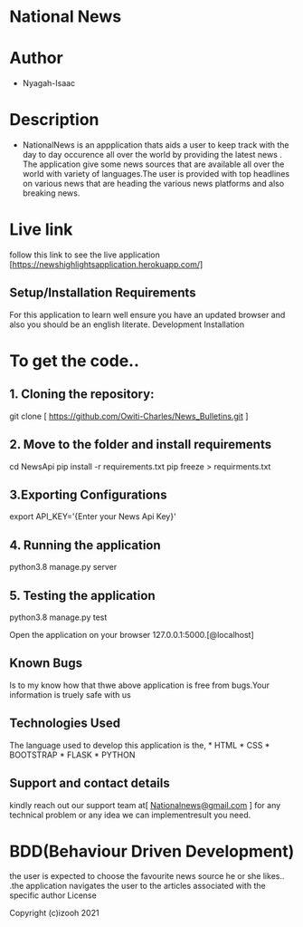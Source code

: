 # National News
# Author
* Nyagah-Isaac 

# Description

* NationalNews is an appplication thats aids a user to keep track with the day to day occurence all over the world by providing the latest news . The application give some news sources that are available all over the world with variety of languages.The user is provided with top headlines on various news that are heading the various news platforms and also breaking news. 
# Live link
follow this link to see the live application [https://newshighlightsapplication.herokuapp.com/]


## Setup/Installation Requirements

For this application to learn well ensure you have an updated browser and also you should be an english literate.
Development Installation

# To get the code..

   ## 1. Cloning the repository:

 git clone [ https://github.com/Owiti-Charles/News_Bulletins.git ]

   ## 2. Move to the folder and install requirements

cd NewsApi
pip install -r requirements.txt
pip freeze > requirments.txt

   ## 3.Exporting Configurations

export API_KEY='{Enter your News Api Key}'

   ## 4. Running the application

python3.8 manage.py server

   ## 5. Testing the application

python3.8 manage.py test

Open the application on your browser 127.0.0.1:5000.[@localhost]



## Known Bugs

Is to my know how that thwe above application is free from bugs.Your information is truely safe with us

## Technologies Used

The language used to develop this application is the, * HTML
                                                     * CSS
                                                     * BOOTSTRAP
                                                     * FLASK
                                                     * PYTHON

## Support and contact details

kindly reach out our support team at[ Nationalnews@gmail.com ] for any technical problem or any idea we can implementresult you need.

# BDD(Behaviour Driven Development)

the user is expected to choose the favourite news source he or she likes.. .the application navigates the user to the articles associated with the specific author
License

Copyright (c)izooh 2021
